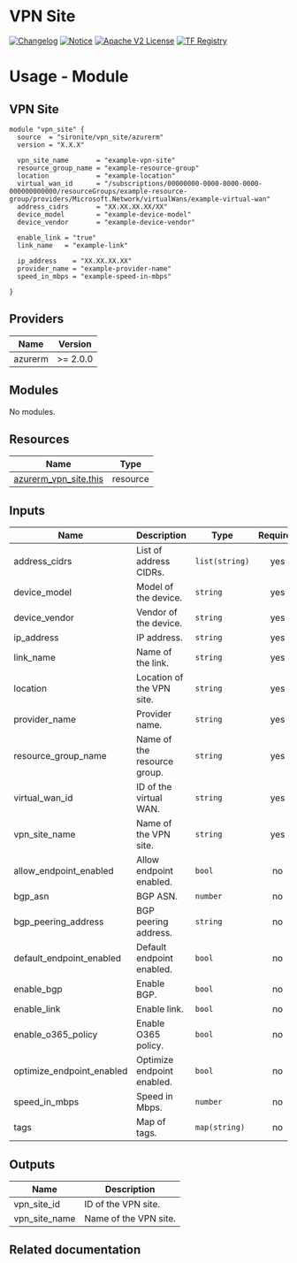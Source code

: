 <!-- BEGIN_TF_DOCS -->
 # VPN Site
[![Changelog](https://img.shields.io/badge/changelog-release-green.svg)](https://github.com/sironite/terraform-azurerm-vpn_site/releases/latest) [![Notice](https://img.shields.io/badge/notice-copyright-yellow.svg)](NOTICE) [![Apache V2 License](https://img.shields.io/badge/license-Apache%20V2-orange.svg)](LICENSE) [![TF Registry](https://img.shields.io/badge/terraform-registry-blue.svg)](https://registry.terraform.io/providers/hashicorp/azurerm/latest/docs/resources/vpn_site)

# Usage - Module

## VPN Site

```hcl
module "vpn_site" {
  source  = "sironite/vpn_site/azurerm"
  version = "X.X.X"

  vpn_site_name       = "example-vpn-site"
  resource_group_name = "example-resource-group"
  location            = "example-location"
  virtual_wan_id      = "/subscriptions/00000000-0000-0000-0000-000000000000/resourceGroups/example-resource-group/providers/Microsoft.Network/virtualWans/example-virtual-wan"
  address_cidrs       = "XX.XX.XX.XX/XX"
  device_model        = "example-device-model"
  device_vendor       = "example-device-vendor"

  enable_link = "true"
  link_name   = "example-link"

  ip_address    = "XX.XX.XX.XX"
  provider_name = "example-provider-name"
  speed_in_mbps = "example-speed-in-mbps"

}
```

## Providers

| Name | Version |
|------|---------|
| azurerm | >= 2.0.0 |

## Modules

No modules.

## Resources

| Name | Type |
|------|------|
| [azurerm_vpn_site.this](https://registry.terraform.io/providers/hashicorp/azurerm/latest/docs/resources/vpn_site) | resource |

## Inputs

| Name | Description | Type | Required |
|------|-------------|------|:--------:|
| address\_cidrs | List of address CIDRs. | `list(string)` | yes |
| device\_model | Model of the device. | `string` | yes |
| device\_vendor | Vendor of the device. | `string` | yes |
| ip\_address | IP address. | `string` | yes |
| link\_name | Name of the link. | `string` | yes |
| location | Location of the VPN site. | `string` | yes |
| provider\_name | Provider name. | `string` | yes |
| resource\_group\_name | Name of the resource group. | `string` | yes |
| virtual\_wan\_id | ID of the virtual WAN. | `string` | yes |
| vpn\_site\_name | Name of the VPN site. | `string` | yes |
| allow\_endpoint\_enabled | Allow endpoint enabled. | `bool` | no |
| bgp\_asn | BGP ASN. | `number` | no |
| bgp\_peering\_address | BGP peering address. | `string` | no |
| default\_endpoint\_enabled | Default endpoint enabled. | `bool` | no |
| enable\_bgp | Enable BGP. | `bool` | no |
| enable\_link | Enable link. | `bool` | no |
| enable\_o365\_policy | Enable O365 policy. | `bool` | no |
| optimize\_endpoint\_enabled | Optimize endpoint enabled. | `bool` | no |
| speed\_in\_mbps | Speed in Mbps. | `number` | no |
| tags | Map of tags. | `map(string)` | no |

## Outputs

| Name | Description |
|------|-------------|
| vpn\_site\_id | ID of the VPN site. |
| vpn\_site\_name | Name of the VPN site. |

## Related documentation
<!-- END_TF_DOCS -->